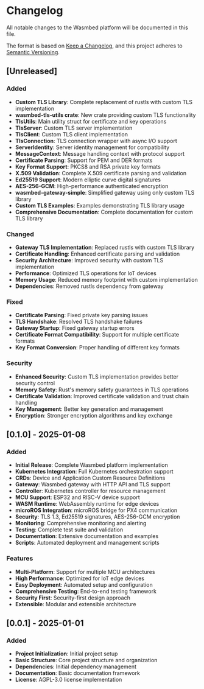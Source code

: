 # Changelog

All notable changes to the Wasmbed platform will be documented in this file.

The format is based on [Keep a Changelog](https://keepachangelog.com/en/1.0.0/),
and this project adheres to [Semantic Versioning](https://semver.org/spec/v2.0.0.html).

## [Unreleased]

### Added
- **Custom TLS Library**: Complete replacement of rustls with custom TLS implementation
- **wasmbed-tls-utils crate**: New crate providing custom TLS functionality
- **TlsUtils**: Main utility struct for certificate and key operations
- **TlsServer**: Custom TLS server implementation
- **TlsClient**: Custom TLS client implementation
- **TlsConnection**: TLS connection wrapper with async I/O support
- **ServerIdentity**: Server identity management for compatibility
- **MessageContext**: Message handling context with protocol support
- **Certificate Parsing**: Support for PEM and DER formats
- **Key Format Support**: PKCS8 and RSA private key formats
- **X.509 Validation**: Complete X.509 certificate parsing and validation
- **Ed25519 Support**: Modern elliptic curve digital signatures
- **AES-256-GCM**: High-performance authenticated encryption
- **wasmbed-gateway-simple**: Simplified gateway using only custom TLS library
- **Custom TLS Examples**: Examples demonstrating TLS library usage
- **Comprehensive Documentation**: Complete documentation for custom TLS library

### Changed
- **Gateway TLS Implementation**: Replaced rustls with custom TLS library
- **Certificate Handling**: Enhanced certificate parsing and validation
- **Security Architecture**: Improved security with custom TLS implementation
- **Performance**: Optimized TLS operations for IoT devices
- **Memory Usage**: Reduced memory footprint with custom implementation
- **Dependencies**: Removed rustls dependency from gateway

### Fixed
- **Certificate Parsing**: Fixed private key parsing issues
- **TLS Handshake**: Resolved TLS handshake failures
- **Gateway Startup**: Fixed gateway startup errors
- **Certificate Format Compatibility**: Support for multiple certificate formats
- **Key Format Conversion**: Proper handling of different key formats

### Security
- **Enhanced Security**: Custom TLS implementation provides better security control
- **Memory Safety**: Rust's memory safety guarantees in TLS operations
- **Certificate Validation**: Improved certificate validation and trust chain handling
- **Key Management**: Better key generation and management
- **Encryption**: Stronger encryption algorithms and key exchange

## [0.1.0] - 2025-01-08

### Added
- **Initial Release**: Complete Wasmbed platform implementation
- **Kubernetes Integration**: Full Kubernetes orchestration support
- **CRDs**: Device and Application Custom Resource Definitions
- **Gateway**: Wasmbed gateway with HTTP API and TLS support
- **Controller**: Kubernetes controller for resource management
- **MCU Support**: ESP32 and RISC-V device support
- **WASM Runtime**: WebAssembly runtime for edge devices
- **microROS Integration**: microROS bridge for PX4 communication
- **Security**: TLS 1.3, Ed25519 signatures, AES-256-GCM encryption
- **Monitoring**: Comprehensive monitoring and alerting
- **Testing**: Complete test suite and validation
- **Documentation**: Extensive documentation and examples
- **Scripts**: Automated deployment and management scripts

### Features
- **Multi-Platform**: Support for multiple MCU architectures
- **High Performance**: Optimized for IoT edge devices
- **Easy Deployment**: Automated setup and configuration
- **Comprehensive Testing**: End-to-end testing framework
- **Security First**: Security-first design approach
- **Extensible**: Modular and extensible architecture

## [0.0.1] - 2025-01-01

### Added
- **Project Initialization**: Initial project setup
- **Basic Structure**: Core project structure and organization
- **Dependencies**: Initial dependency management
- **Documentation**: Basic documentation framework
- **License**: AGPL-3.0 license implementation
